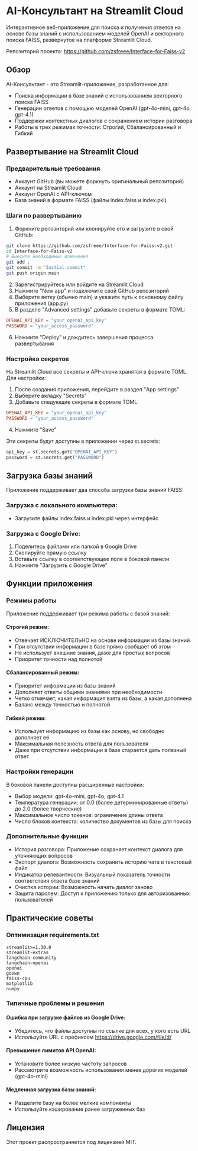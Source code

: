 # AI-Консультант на Streamlit Cloud

Интерактивное веб-приложение для поиска и получения ответов на основе базы знаний с использованием моделей OpenAI и векторного поиска FAISS, развернутое на платформе Streamlit Cloud.

Репозиторий проекта: https://github.com/zsfreee/Interface-for-Faiss-v2

## Обзор

AI-Консультант - это Streamlit-приложение, разработанное для:

- Поиска информации в базе знаний с использованием векторного поиска FAISS
- Генерации ответов с помощью моделей OpenAI (gpt-4o-mini, gpt-4o, gpt-4.1)
- Поддержки контекстных диалогов с сохранением истории разговора
- Работы в трех режимах точности: Строгий, Сбалансированный и Гибкий

## Развертывание на Streamlit Cloud

### Предварительные требования

- Аккаунт GitHub (вы можете форкнуть оригинальный репозиторий)
- Аккаунт на Streamlit Cloud
- Аккаунт OpenAI с API-ключом
- База знаний в формате FAISS (файлы index.faiss и index.pkl)

### Шаги по развертыванию

1. Форкните репозиторий или клонируйте его и загрузите в свой GitHub:

```bash
git clone https://github.com/zsfreee/Interface-for-Faiss-v2.git
cd Interface-for-Faiss-v2
# Внесите необходимые изменения
git add .
git commit -m "Initial commit"
git push origin main
```

2. Зарегистрируйтесь или войдите на Streamlit Cloud
3. Нажмите "New app" и подключите свой GitHub репозиторий
4. Выберите ветку (обычно main) и укажите путь к основному файлу приложения (app.py)
5. В разделе "Advanced settings" добавьте секреты в формате TOML:

```toml
OPENAI_API_KEY = "your_openai_api_key"
PASSWORD = "your_access_password"
```

6. Нажмите "Deploy" и дождитесь завершения процесса развертывания

### Настройка секретов

На Streamlit Cloud все секреты и API-ключи хранятся в формате TOML. Для настройки:

1. После создания приложения, перейдите в раздел "App settings"
2. Выберите вкладку "Secrets"
3. Добавьте следующие секреты в формате TOML:

```toml
OPENAI_API_KEY = "your_openai_api_key"
PASSWORD = "your_access_password"
```

4. Нажмите "Save"

Эти секреты будут доступны в приложении через st.secrets:
```python
api_key = st.secrets.get("OPENAI_API_KEY")
password = st.secrets.get("PASSWORD")
```

## Загрузка базы знаний

Приложение поддерживает два способа загрузки базы знаний FAISS:

### Загрузка с локального компьютера:

- Загрузите файлы index.faiss и index.pkl через интерфейс

### Загрузка с Google Drive:

1. Поделитесь файлами или папкой в Google Drive
2. Скопируйте прямую ссылку
3. Вставьте ссылку в соответствующее поле в боковой панели
4. Нажмите "Загрузить с Google Drive"

## Функции приложения

### Режимы работы

Приложение поддерживает три режима работы с базой знаний:

#### Строгий режим:

- Отвечает ИСКЛЮЧИТЕЛЬНО на основе информации из базы знаний
- При отсутствии информации в базе прямо сообщает об этом
- Не использует внешние знания, даже для простых вопросов
- Приоритет точности над полнотой

#### Сбалансированный режим:

- Приоритет информации из базы знаний
- Дополняет ответы общими знаниями при необходимости
- Четко отмечает, какая информация взята из базы, а какая дополнена
- Баланс между точностью и полнотой

#### Гибкий режим:

- Использует информацию из базы как основу, но свободно дополняет её
- Максимальная полезность ответа для пользователя
- Даже при отсутствии информации в базе старается дать полезный ответ

### Настройки генерации

В боковой панели доступны расширенные настройки:

- Выбор модели: gpt-4o-mini, gpt-4o, gpt-4.1
- Температура генерации: от 0.0 (более детерминированные ответы) до 2.0 (более творческие)
- Максимальное число токенов: ограничение длины ответа
- Число блоков контекста: количество документов из базы для поиска

### Дополнительные функции

- История разговора: Приложение сохраняет контекст диалога для уточняющих вопросов
- Экспорт диалога: Возможность сохранить историю чата в текстовый файл
- Индикатор релевантности: Визуальный показатель точности соответствия ответа базе знаний
- Очистка истории: Возможность начать диалог заново
- Защита паролем: Доступ к приложению только для авторизованных пользователей

## Практические советы

### Оптимизация requirements.txt

```
streamlit>=1.30.0
streamlit-extras
langchain-community
langchain-openai
openai
gdown
faiss-cpu
matplotlib
numpy
```

### Типичные проблемы и решения

#### Ошибка при загрузке файлов из Google Drive:

- Убедитесь, что файлы доступны по ссылке для всех, у кого есть URL
- Используйте URL с префиксом https://drive.google.com/file/d/

#### Превышение лимитов API OpenAI:

- Установите более низкую частоту запросов
- Рассмотрите возможность использования менее дорогих моделей (gpt-4o-mini)

#### Медленная загрузка базы знаний:

- Разделите базу на более мелкие компоненты
- Используйте кэширование ранее загруженных баз

## Лицензия

Этот проект распространяется под лицензией MIT.
